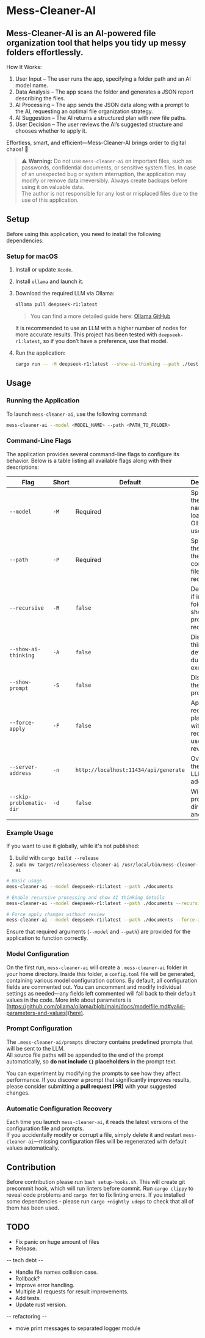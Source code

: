 # Mess-Cleaner-AI

## Mess-Cleaner-AI is an AI-powered file organization tool that helps you tidy up messy folders effortlessly.

How It Works:

1. User Input – The user runs the app, specifying a folder path and an AI model name.
2. Data Analysis – The app scans the folder and generates a JSON report describing the files.
3. AI Processing – The app sends the JSON data along with a prompt to the AI, requesting an optimal file organization strategy.
4. AI Suggestion – The AI returns a structured plan with new file paths.
5. User Decision – The user reviews the AI’s suggested structure and chooses whether to apply it.

Effortless, smart, and efficient—Mess-Cleaner-AI brings order to digital chaos! 🚀

> ⚠️ **Warning:** Do not use `mess-cleaner-ai` on important files, such as passwords, confidential documents, or sensitive system files. In case of an unexpected bug or system interruption, the application may modify or remove data irreversibly. Always create backups before using it on valuable data.  
> The author is not responsible for any lost or misplaced files due to the use of this application.

## Setup

Before using this application, you need to install the following dependencies:

### Setup for macOS

1. Install or update `Xcode`.
2. Install `ollama` and launch it.
3. Download the required LLM via Ollama:

   ```sh
   ollama pull deepseek-r1:latest
   ```

   > You can find a more detailed guide here: [Ollama GitHub](https://github.com/ollama/ollama)

   It is recommended to use an LLM with a higher number of nodes for more accurate results. This project has been tested with `deepseek-r1:latest`, so if you don’t have a preference, use that model.

4. Run the application:

   ```sh
   cargo run -- -M deepseek-r1:latest --show-ai-thinking --path ./test_cases/messy-folder
   ```

## Usage

### Running the Application

To launch `mess-cleaner-ai`, use the following command:

```sh
mess-cleaner-ai --model <MODEL_NAME> --path <PATH_TO_FOLDER>
```

### Command-Line Flags

The application provides several command-line flags to configure its behavior. Below is a table listing all available flags along with their descriptions:

| Flag                     | Short | Default                               | Description                                                   |
| ------------------------ | ----- | ------------------------------------- | ------------------------------------------------------------- |
| `--model`                | `-M`  | Required                              | Specifies the model name loaded in Ollama to use.             |
| `--path`                 | `-P`  | Required                              | Specifies the path to the folder containing files to reorder. |
| `--recursive`            | `-R`  | `false`                               | Determines if inner folders should be processed recursively.  |
| `--show-ai-thinking`     | `-A`  | `false`                               | Displays AI thinking details during execution.                |
| `--show-prompt`          | `-S`  | `false`                               | Displays the AI prompt.                                       |
| `--force-apply`          | `-F`  | `false`                               | Applies the reordering plan without requiring user review.    |
| `--server-address`       | `-n`  | `http://localhost:11434/api/generate` | Overrides the default LLM server address.                     |
| `--skip-problematic-dir` | `-d`  | `false`                               | Will skip problematic directories and files.                  |

### Example Usage

If you want to use it globally, while it's not published:

1. build with `cargo build --release`
2. `sudo mv target/release/mess-cleaner-ai /usr/local/bin/mess-cleaner-ai`

```sh
# Basic usage
mess-cleaner-ai --model deepseek-r1:latest --path ./documents

# Enable recursive processing and show AI thinking details
mess-cleaner-ai --model deepseek-r1:latest --path ./documents --recursive --show-ai-thinking

# Force apply changes without review
mess-cleaner-ai --model deepseek-r1:latest --path ./documents --force-apply
```

Ensure that required arguments (`--model` and `--path`) are provided for the application to function correctly.

### Model Configuration

On the first run, `mess-cleaner-ai` will create a `.mess-cleaner-ai` folder in your home directory. Inside this folder, a `config.toml` file will be generated, containing various model configuration options. By default, all configuration fields are commented out. You can uncomment and modify individual settings as needed—any fields left commented will fall back to their default values in the code.
More info about parameters is [https://github.com/ollama/ollama/blob/main/docs/modelfile.md#valid-parameters-and-values](here).

### Prompt Configuration

The `.mess-cleaner-ai/prompts` directory contains predefined prompts that will be sent to the LLM.  
All source file paths will be appended to the end of the prompt automatically, so **do not include `{}` placeholders** in the prompt text.

You can experiment by modifying the prompts to see how they affect performance. If you discover a prompt that significantly improves results, please consider submitting a **pull request (PR)** with your suggested changes.

### Automatic Configuration Recovery

Each time you launch `mess-cleaner-ai`, it reads the latest versions of the configuration file and prompts.  
If you accidentally modify or corrupt a file, simply delete it and restart `mess-cleaner-ai`—missing configuration files will be regenerated with default values automatically.

## Contribution

Before contribution please run `bash setup-hooks.sh`.
This will create git precommit hook, which will run linters before commit.
Run `cargo clippy` to reveal code problems and `cargo fmt` to fix linting errors.
If you installed some dependencies - please run `cargo +nightly udeps` to check that all of them has been used.

## TODO

- Fix panic on huge amount of files
- Release.

-- tech debt --

- Handle file names collision case.
- Rollback?
- Improve error handling.
- Multiple AI requests for result improvements.
- Add tests.
- Update rust version.

-- refactoring --

- move print messages to separated logger module
